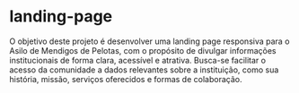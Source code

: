 # landing-page
O objetivo deste projeto é desenvolver uma landing page responsiva para o Asilo de Mendigos de Pelotas, com o propósito de divulgar informações institucionais de forma clara, acessível e atrativa. Busca-se facilitar o acesso da comunidade a dados relevantes sobre a instituição, como sua história, missão, serviços oferecidos e formas de colaboração.

